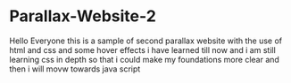 # Parallax-Website-2
Hello Everyone this is a sample of second parallax website with the use of html and css and some hover effects  i have learned till now and i am still learning css in depth so that i could make my 
foundations more clear and then i will movw towards java script 

